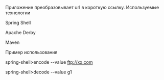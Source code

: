 Приложение преобразовывает url  в короткую ссылку.
Используемые технологии

Spring Shell

Apache Derby

Maven

Пример использования

spring-shell>encode --value ftp://xx.com

spring-shell>decode --value g1
